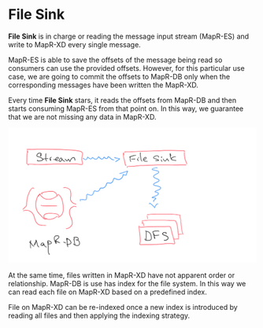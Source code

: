 # File Sink

**File Sink** is in charge or reading the message input stream (MapR-ES) and write to MapR-XD every single message. 

MapR-ES is able to save the offsets of the message being read so consumers can use the provided offsets. However, for this particular use case, we are going to commit the offsets to MapR-DB only when the corresponding messages have been written the MapR-XD.

Every time **File Sink** stars, it reads the offsets from MapR-DB and then starts consuming MapR-ES from that point on. In this way, we guarantee that we are not missing any data in MapR-XD.   

![](./architecture.PNG)

At the same time, files written in MapR-XD have not apparent order or relationship. MapR-DB is use has index for the file system. In this way we can read each file on MapR-XD based on a predefined index. 

File on MapR-XD can be re-indexed once a new index is introduced by reading all files and then applying the indexing strategy.      
